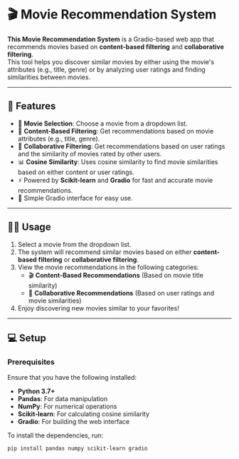 # 🎬 Movie Recommendation System

**This Movie Recommendation System** is a Gradio-based web app that recommends movies based on **content-based filtering** and **collaborative filtering**.  
This tool helps you discover similar movies by either using the movie's attributes (e.g., title, genre) or by analyzing user ratings and finding similarities between movies.

---

## 🌟 Features
- 🎥 **Movie Selection**: Choose a movie from a dropdown list.
- 🧠 **Content-Based Filtering**: Get recommendations based on movie attributes (e.g., title, genre).
- 🤝 **Collaborative Filtering**: Get recommendations based on user ratings and the similarity of movies rated by other users.
- 📊 **Cosine Similarity**: Uses cosine similarity to find movie similarities based on either content or user ratings.
- ⚡ Powered by **Scikit-learn** and **Gradio** for fast and accurate movie recommendations.
- 🎯 Simple Gradio interface for easy use.

---

## 🙋‍♀️ Usage
1. Select a movie from the dropdown list.
2. The system will recommend similar movies based on either **content-based filtering** or **collaborative filtering**.
3. View the movie recommendations in the following categories:
   - 🎬 **Content-Based Recommendations** (Based on movie title similarity)
   - 👥 **Collaborative Recommendations** (Based on user ratings and movie similarities)
4. Enjoy discovering new movies similar to your favorites!

---

## 💻 Setup

### Prerequisites
Ensure that you have the following installed:
- **Python 3.7+**
- **Pandas**: For data manipulation
- **NumPy**: For numerical operations
- **Scikit-learn**: For calculating cosine similarity
- **Gradio**: For building the web interface

To install the dependencies, run:

```bash
pip install pandas numpy scikit-learn gradio
